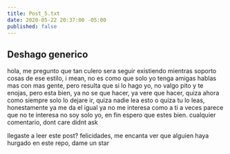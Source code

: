 ```yaml
---
title: Post_5.txt
date: 2020-05-22 20:37:00 -05:00
published: false
---
```


## Deshago generico

hola, me pregunto que tan culero sera seguir existiendo mientras soporto cosas de ese estilo, i mean, no es como que solo yo tenga amigas hablas mas con mas gente, pero resulta que si lo hago yo, no valgo pito y te enojas, pero esta bien, ya no se que hacer, ya vere
que hacer, quiza ahora como siempre solo lo dejare ir, quiza nadie lea esto o quiza tu lo leas, honestamente ya me da el igual ya no me interesa como a ti a veces parece que no te interesa no soy solo yo, en fin espero que estes bien.
cualquier comentario, dont care didnt ask

llegaste a leer este post? felicidades, me encanta ver que alguien haya hurgado en este repo, dame un star